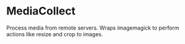 MediaCollect
============

Process media from remote servers. Wraps imagemagick to perform actions like resize and crop to images.